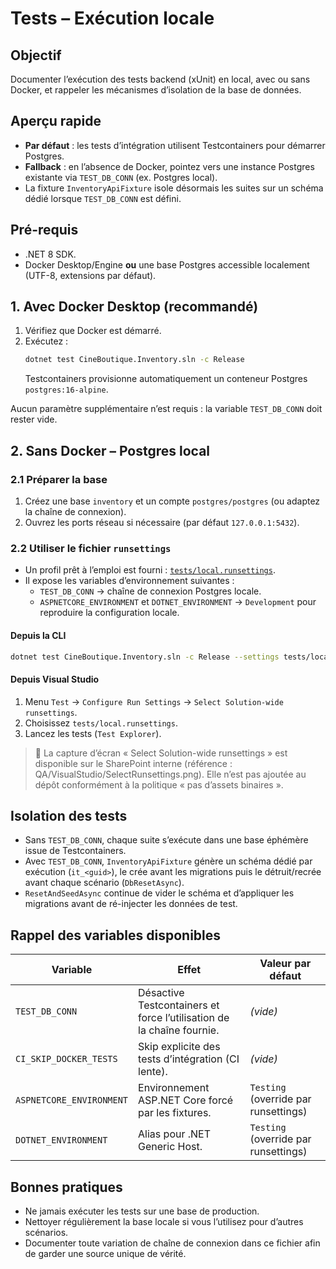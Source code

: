# Tests – Exécution locale

## Objectif
Documenter l’exécution des tests backend (xUnit) en local, avec ou sans Docker, et rappeler les mécanismes d’isolation de la base de données.

## Aperçu rapide
- **Par défaut** : les tests d’intégration utilisent Testcontainers pour démarrer Postgres.
- **Fallback** : en l’absence de Docker, pointez vers une instance Postgres existante via `TEST_DB_CONN` (ex. Postgres local).
- La fixture `InventoryApiFixture` isole désormais les suites sur un schéma dédié lorsque `TEST_DB_CONN` est défini.

## Pré-requis
- .NET 8 SDK.
- Docker Desktop/Engine **ou** une base Postgres accessible localement (UTF-8, extensions par défaut).

## 1. Avec Docker Desktop (recommandé)
1. Vérifiez que Docker est démarré.
2. Exécutez :
   ```bash
   dotnet test CineBoutique.Inventory.sln -c Release
   ```
   Testcontainers provisionne automatiquement un conteneur Postgres `postgres:16-alpine`.

Aucun paramètre supplémentaire n’est requis : la variable `TEST_DB_CONN` doit rester vide.

## 2. Sans Docker – Postgres local
### 2.1 Préparer la base
1. Créez une base `inventory` et un compte `postgres/postgres` (ou adaptez la chaîne de connexion).
2. Ouvrez les ports réseau si nécessaire (par défaut `127.0.0.1:5432`).

### 2.2 Utiliser le fichier `runsettings`
- Un profil prêt à l’emploi est fourni : [`tests/local.runsettings`](./local.runsettings).
- Il expose les variables d’environnement suivantes :
  - `TEST_DB_CONN` → chaîne de connexion Postgres locale.
  - `ASPNETCORE_ENVIRONMENT` et `DOTNET_ENVIRONMENT` → `Development` pour reproduire la configuration locale.

#### Depuis la CLI
```bash
dotnet test CineBoutique.Inventory.sln -c Release --settings tests/local.runsettings
```

#### Depuis Visual Studio
1. Menu `Test` → `Configure Run Settings` → `Select Solution-wide runsettings`.
2. Choisissez `tests/local.runsettings`.
3. Lancez les tests (`Test Explorer`).

> 📸 La capture d’écran « Select Solution-wide runsettings » est disponible sur le SharePoint interne (référence : QA/VisualStudio/SelectRunsettings.png). Elle n’est pas ajoutée au dépôt conformément à la politique « pas d’assets binaires ».

## Isolation des tests
- Sans `TEST_DB_CONN`, chaque suite s’exécute dans une base éphémère issue de Testcontainers.
- Avec `TEST_DB_CONN`, `InventoryApiFixture` génère un schéma dédié par exécution (`it_<guid>`), le crée avant les migrations puis le détruit/recrée avant chaque scénario (`DbResetAsync`).
- `ResetAndSeedAsync` continue de vider le schéma et d’appliquer les migrations avant de ré-injecter les données de test.

## Rappel des variables disponibles
| Variable | Effet | Valeur par défaut |
|----------|-------|-------------------|
| `TEST_DB_CONN` | Désactive Testcontainers et force l’utilisation de la chaîne fournie. | *(vide)* |
| `CI_SKIP_DOCKER_TESTS` | Skip explicite des tests d’intégration (CI lente). | *(vide)* |
| `ASPNETCORE_ENVIRONMENT` | Environnement ASP.NET Core forcé par les fixtures. | `Testing` (override par runsettings) |
| `DOTNET_ENVIRONMENT` | Alias pour .NET Generic Host. | `Testing` (override par runsettings) |

## Bonnes pratiques
- Ne jamais exécuter les tests sur une base de production.
- Nettoyer régulièrement la base locale si vous l’utilisez pour d’autres scénarios.
- Documenter toute variation de chaîne de connexion dans ce fichier afin de garder une source unique de vérité.
